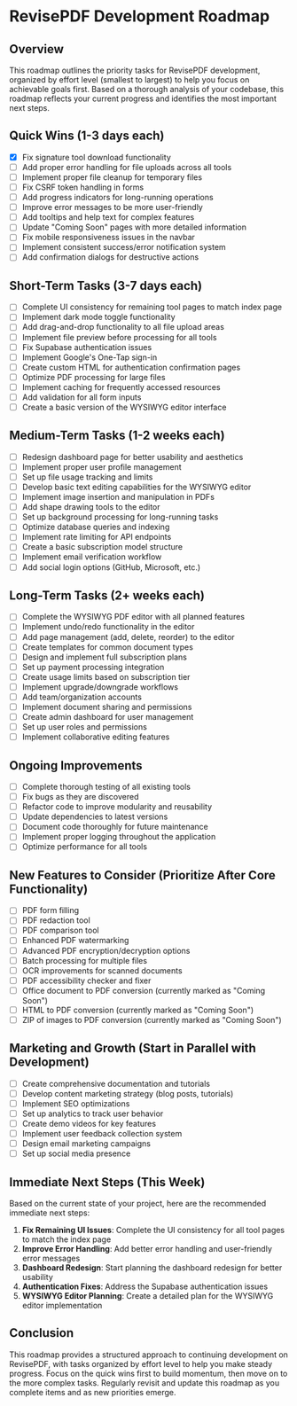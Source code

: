 # RevisePDF Development Roadmap

## Overview
This roadmap outlines the priority tasks for RevisePDF development, organized by effort level (smallest to largest) to help you focus on achievable goals first. Based on a thorough analysis of your codebase, this roadmap reflects your current progress and identifies the most important next steps.

## Quick Wins (1-3 days each)

- [x] Fix signature tool download functionality
- [ ] Add proper error handling for file uploads across all tools
- [ ] Implement proper file cleanup for temporary files
- [ ] Fix CSRF token handling in forms
- [ ] Add progress indicators for long-running operations
- [ ] Improve error messages to be more user-friendly
- [ ] Add tooltips and help text for complex features
- [ ] Update "Coming Soon" pages with more detailed information
- [ ] Fix mobile responsiveness issues in the navbar
- [ ] Implement consistent success/error notification system
- [ ] Add confirmation dialogs for destructive actions

## Short-Term Tasks (3-7 days each)

- [ ] Complete UI consistency for remaining tool pages to match index page
- [ ] Implement dark mode toggle functionality
- [ ] Add drag-and-drop functionality to all file upload areas
- [ ] Implement file preview before processing for all tools
- [ ] Fix Supabase authentication issues
- [ ] Implement Google's One-Tap sign-in
- [ ] Create custom HTML for authentication confirmation pages
- [ ] Optimize PDF processing for large files
- [ ] Implement caching for frequently accessed resources
- [ ] Add validation for all form inputs
- [ ] Create a basic version of the WYSIWYG editor interface

## Medium-Term Tasks (1-2 weeks each)

- [ ] Redesign dashboard page for better usability and aesthetics
- [ ] Implement proper user profile management
- [ ] Set up file usage tracking and limits
- [ ] Develop basic text editing capabilities for the WYSIWYG editor
- [ ] Implement image insertion and manipulation in PDFs
- [ ] Add shape drawing tools to the editor
- [ ] Set up background processing for long-running tasks
- [ ] Optimize database queries and indexing
- [ ] Implement rate limiting for API endpoints
- [ ] Create a basic subscription model structure
- [ ] Implement email verification workflow
- [ ] Add social login options (GitHub, Microsoft, etc.)

## Long-Term Tasks (2+ weeks each)

- [ ] Complete the WYSIWYG PDF editor with all planned features
- [ ] Implement undo/redo functionality in the editor
- [ ] Add page management (add, delete, reorder) to the editor
- [ ] Create templates for common document types
- [ ] Design and implement full subscription plans
- [ ] Set up payment processing integration
- [ ] Create usage limits based on subscription tier
- [ ] Implement upgrade/downgrade workflows
- [ ] Add team/organization accounts
- [ ] Implement document sharing and permissions
- [ ] Create admin dashboard for user management
- [ ] Set up user roles and permissions
- [ ] Implement collaborative editing features

## Ongoing Improvements

- [ ] Complete thorough testing of all existing tools
- [ ] Fix bugs as they are discovered
- [ ] Refactor code to improve modularity and reusability
- [ ] Update dependencies to latest versions
- [ ] Document code thoroughly for future maintenance
- [ ] Implement proper logging throughout the application
- [ ] Optimize performance for all tools

## New Features to Consider (Prioritize After Core Functionality)

- [ ] PDF form filling
- [ ] PDF redaction tool
- [ ] PDF comparison tool
- [ ] Enhanced PDF watermarking
- [ ] Advanced PDF encryption/decryption options
- [ ] Batch processing for multiple files
- [ ] OCR improvements for scanned documents
- [ ] PDF accessibility checker and fixer
- [ ] Office document to PDF conversion (currently marked as "Coming Soon")
- [ ] HTML to PDF conversion (currently marked as "Coming Soon")
- [ ] ZIP of images to PDF conversion (currently marked as "Coming Soon")

## Marketing and Growth (Start in Parallel with Development)

- [ ] Create comprehensive documentation and tutorials
- [ ] Develop content marketing strategy (blog posts, tutorials)
- [ ] Implement SEO optimizations
- [ ] Set up analytics to track user behavior
- [ ] Create demo videos for key features
- [ ] Implement user feedback collection system
- [ ] Design email marketing campaigns
- [ ] Set up social media presence

## Immediate Next Steps (This Week)

Based on the current state of your project, here are the recommended immediate next steps:

1. **Fix Remaining UI Issues**: Complete the UI consistency for all tool pages to match the index page
2. **Improve Error Handling**: Add better error handling and user-friendly error messages
3. **Dashboard Redesign**: Start planning the dashboard redesign for better usability
4. **Authentication Fixes**: Address the Supabase authentication issues
5. **WYSIWYG Editor Planning**: Create a detailed plan for the WYSIWYG editor implementation

## Conclusion

This roadmap provides a structured approach to continuing development on RevisePDF, with tasks organized by effort level to help you make steady progress. Focus on the quick wins first to build momentum, then move on to the more complex tasks. Regularly revisit and update this roadmap as you complete items and as new priorities emerge.
